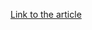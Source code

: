 [Link to the article](https://www.securityweek.com/hpe-patches-critical-vulnerabilities-in-aruba-access-points/)
